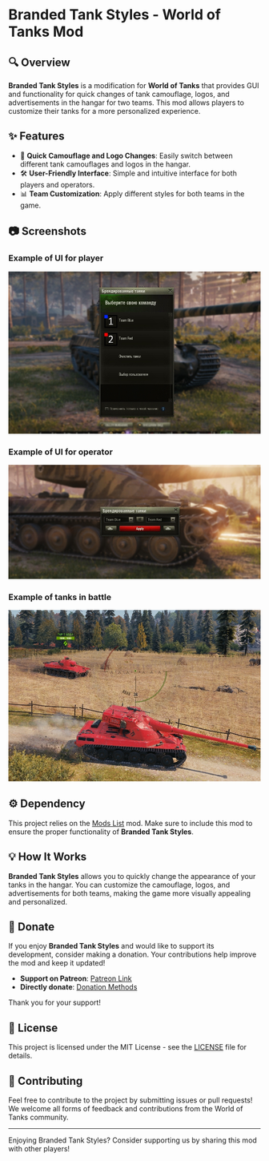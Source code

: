 ﻿# Branded Tank Styles - World of Tanks Mod

## 🔍 Overview

**Branded Tank Styles** is a modification for **World of Tanks** that provides GUI and functionality for quick changes of tank camouflage, logos, and advertisements in the hangar for two teams. This mod allows players to customize their tanks for a more personalized experience.

## ✨ Features

- 🎨 **Quick Camouflage and Logo Changes**: Easily switch between different tank camouflages and logos in the hangar.
- 🛠️ **User-Friendly Interface**: Simple and intuitive interface for both players and operators.
- 📊 **Team Customization**: Apply different styles for both teams in the game.

## 📷 Screenshots

### Example of UI for player
![Example of UI for player](./resources/branding_ui_player.jpg)

### Example of UI for operator
![Example of UI for operator](./resources/branding_ui_operator.jpg)

### Example of tanks in battle
![Example of tanks in battle](./resources/branding_ingame.jpg)

## ⚙️ Dependency
This project relies on the [Mods List](https://gitlab.com/wot-public-mods/mods-list) mod. Make sure to include this mod to ensure the proper functionality of **Branded Tank Styles**.

## 💡 How It Works

**Branded Tank Styles** allows you to quickly change the appearance of your tanks in the hangar. You can customize the camouflage, logos, and advertisements for both teams, making the game more visually appealing and personalized.

## 💖 Donate

If you enjoy **Branded Tank Styles** and would like to support its development, consider making a donation. Your contributions help improve the mod and keep it updated!

- **Support on Patreon**: [Patreon Link](https://www.patreon.com/poliroid)
- **Directly donate**: [Donation Methods](https://poliroid.me/donate/)

Thank you for your support!

## 📜 License

This project is licensed under the MIT License - see the [LICENSE](./LICENSE.md) file for details.

## 🤝 Contributing

Feel free to contribute to the project by submitting issues or pull requests! We welcome all forms of feedback and contributions from the World of Tanks community.

---

Enjoying Branded Tank Styles? Consider supporting us by sharing this mod with other players!
